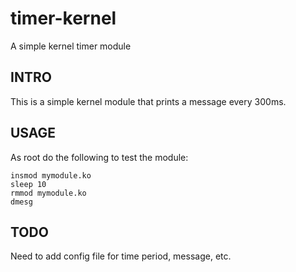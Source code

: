 # timer-kernel
A simple kernel timer module

## INTRO

This is a simple kernel module that prints a message every 300ms.

## USAGE

As root do the following to test the module:

```
insmod mymodule.ko
sleep 10
rmmod mymodule.ko
dmesg
```

## TODO

Need to add config file for time period, message, etc.

